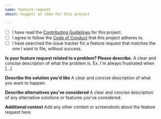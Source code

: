```yaml
---
name: Feature request
about: Suggest an idea for this project

---
```


* [ ] I have read the [Contributing Guidelines](https://github.com/jgraph/drawio/blob/master/CONTRIBUTING.md) for this project.
* [ ] I agree to follow the [Code of Conduct](https://github.com/jgraph/drawio/blob/master/CODE_OF_CONDUCT.md) that this project adheres to.
* [ ] I have searched the issue tracker for a feature request that matches the one I want to file, without success.

**Is your feature request related to a problem? Please describe.**
A clear and concise description of what the problem is. Ex. I'm always frustrated when [...]

**Describe the solution you'd like**
A clear and concise description of what you want to happen.

**Describe alternatives you've considered**
A clear and concise description of any alternative solutions or features you've considered.

**Additional context**
Add any other context or screenshots about the feature request here.
